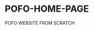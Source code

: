 # POFO-HOME-PAGE
POFO WEBSITE FROM SCRATCH
<!DOCTYPE html>
<html>
  <head>
    <title>
POFO WEBSITE
      </title>
<style>
  body{
    background-image: url(https://photos.google.com/photo/AF1QipP0W2Ct9akzXCSU0MAFXNHrcSeBYVujmxfwJxft)
  }
</style>
</head>
  <body>
<main>
  
  </main>
</body>
</html>
